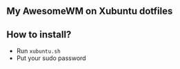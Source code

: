 ## My AwesomeWM on Xubuntu dotfiles

## How to install? 

- Run `xubuntu.sh`
- Put your sudo password
